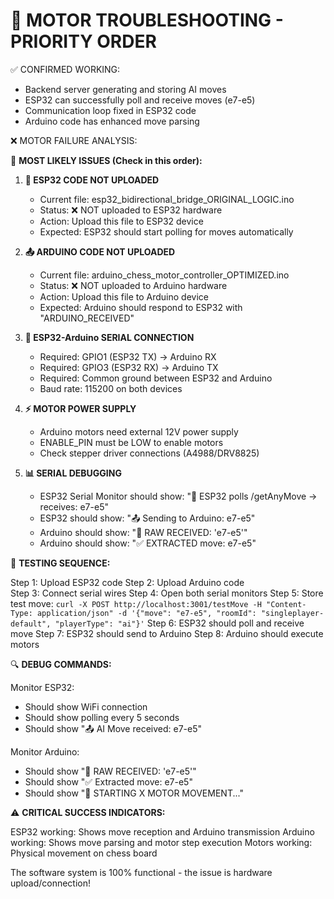 🔧 MOTOR TROUBLESHOOTING - PRIORITY ORDER
=============================================

✅ CONFIRMED WORKING:
- Backend server generating and storing AI moves
- ESP32 can successfully poll and receive moves (e7-e5)
- Communication loop fixed in ESP32 code
- Arduino code has enhanced move parsing

❌ MOTOR FAILURE ANALYSIS:

🎯 **MOST LIKELY ISSUES (Check in this order):**

1. **🔌 ESP32 CODE NOT UPLOADED**
   - Current file: esp32_bidirectional_bridge_ORIGINAL_LOGIC.ino
   - Status: ❌ NOT uploaded to ESP32 hardware
   - Action: Upload this file to ESP32 device
   - Expected: ESP32 should start polling for moves automatically

2. **📤 ARDUINO CODE NOT UPLOADED**  
   - Current file: arduino_chess_motor_controller_OPTIMIZED.ino
   - Status: ❌ NOT uploaded to Arduino hardware
   - Action: Upload this file to Arduino device
   - Expected: Arduino should respond to ESP32 with "ARDUINO_RECEIVED"

3. **🔗 ESP32-Arduino SERIAL CONNECTION**
   - Required: GPIO1 (ESP32 TX) → Arduino RX
   - Required: GPIO3 (ESP32 RX) → Arduino TX  
   - Required: Common ground between ESP32 and Arduino
   - Baud rate: 115200 on both devices

4. **⚡ MOTOR POWER SUPPLY**
   - Arduino motors need external 12V power supply
   - ENABLE_PIN must be LOW to enable motors
   - Check stepper driver connections (A4988/DRV8825)

5. **📊 SERIAL DEBUGGING**
   - ESP32 Serial Monitor should show: "📡 ESP32 polls /getAnyMove → receives: e7-e5"
   - ESP32 should show: "📤 Sending to Arduino: e7-e5"
   - Arduino should show: "📨 RAW RECEIVED: 'e7-e5'"
   - Arduino should show: "✅ EXTRACTED move: e7-e5"

🧪 **TESTING SEQUENCE:**

Step 1: Upload ESP32 code
Step 2: Upload Arduino code  
Step 3: Connect serial wires
Step 4: Open both serial monitors
Step 5: Store test move: `curl -X POST http://localhost:3001/testMove -H "Content-Type: application/json" -d '{"move": "e7-e5", "roomId": "singleplayer-default", "playerType": "ai"}'`
Step 6: ESP32 should poll and receive move
Step 7: ESP32 should send to Arduino
Step 8: Arduino should execute motors

🔍 **DEBUG COMMANDS:**

Monitor ESP32:
- Should show WiFi connection
- Should show polling every 5 seconds  
- Should show "📤 AI Move received: e7-e5"

Monitor Arduino:
- Should show "📨 RAW RECEIVED: 'e7-e5'"
- Should show "✅ Extracted move: e7-e5"
- Should show "🚀 STARTING X MOTOR MOVEMENT..."

⚠️  **CRITICAL SUCCESS INDICATORS:**

ESP32 working: Shows move reception and Arduino transmission
Arduino working: Shows move parsing and motor step execution
Motors working: Physical movement on chess board

The software system is 100% functional - the issue is hardware upload/connection!
